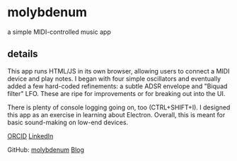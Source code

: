 
# molybdenum
a simple MIDI-controlled music app

## details
This app runs HTML/JS in its own browser, allowing users to connect a MIDI device
and play notes. I began with four simple oscillators and eventually added a few
hard-coded refinements: a subtle ADSR envelope and "Biquad filter" LFO.
These are ripe for improvements or for breaking out into the UI.

There is plenty of console logging going on, too (CTRL+SHIFT+I).
I designed this app as an exercise in learning about Electron.
Overall, this is meant for basic sound-making on low-end devices.

[ORCID](https://orcid.org/0000-0001-8121-0285)
[LinkedIn](https://www.linkedin.com/in/bertjerred/)

GitHub: [molybdenum](https://github.com/bertjerred/molybdenum)
[Blog](https://muzoinkaudio.blogspot.com)
